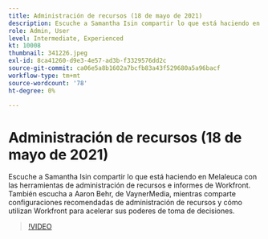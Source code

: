 ```yaml
---
title: Administración de recursos (18 de mayo de 2021)
description: Escuche a Samantha Isin compartir lo que está haciendo en Melaleuca con las herramientas de administración de recursos e informes de Workfront. También escuchar Aaron Behr, de VaynerMedia, ... (Las descripciones deben tener entre 60 y 160 caracteres)
role: Admin, User
level: Intermediate, Experienced
kt: 10008
thumbnail: 341226.jpeg
exl-id: 8ca41260-d9e3-4e57-ad3b-f3329576dd2c
source-git-commit: ca06e5a8b1602a7bcfb83a43f529680a5a96bacf
workflow-type: tm+mt
source-wordcount: '78'
ht-degree: 0%

---
```


# Administración de recursos (18 de mayo de 2021)

Escuche a Samantha Isin compartir lo que está haciendo en Melaleuca con las herramientas de administración de recursos e informes de Workfront. También escucha a Aaron Behr, de VaynerMedia, mientras comparte configuraciones recomendadas de administración de recursos y cómo utilizan Workfront para acelerar sus poderes de toma de decisiones.

>[!VIDEO](https://video.tv.adobe.com/v/341226/?quality=12&learn=on)
